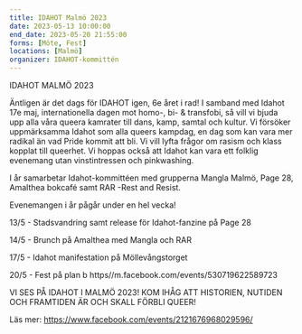 ```yaml
---
title: IDAHOT Malmö 2023
date: 2023-05-13 10:00:00
end_date: 2023-05-20 21:55:00
forms: [Möte, Fest]
locations: [Malmö]
organizer: IDAHOT-kommittén
---
```

IDAHOT MALMÖ 2023

Äntligen är det dags för IDAHOT igen, 6e året i rad! I samband med Idahot 17e maj, internationella dagen mot homo-, bi- & transfobi, så vill vi bjuda upp alla våra queera kamrater till dans, kamp, samtal och kultur. Vi försöker  uppmärksamma Idahot som alla queers kampdag, en dag som kan vara mer radikal än vad Pride kommit att bli. Vi vill lyfta frågor om rasism och klass kopplat till queerhet. Vi hoppas också att Idahot kan vara ett folklig evenemang utan vinstintressen och pinkwashing.

I år samarbetar Idahot-kommittéen med grupperna Mangla Malmö, Page 28, Amalthea bokcafé samt RAR -Rest and Resist. 

Evenemangen i år pågår under en hel vecka! 

13/5 - Stadsvandring samt release för Idahot-fanzine på Page 28

14/5 - Brunch på Amalthea med Mangla och RAR

17/5 - Idahot manifestation på Möllevångstorget 

20/5 - Fest på plan b https//m.facebook.com/events/530719622589723

VI SES PÅ IDAHOT I MALMÖ 2023! 
KOM IHÅG ATT HISTORIEN, NUTIDEN OCH FRAMTIDEN ÄR OCH SKALL FÖRBLI QUEER!

Läs mer: https://www.facebook.com/events/2121676968029596/

